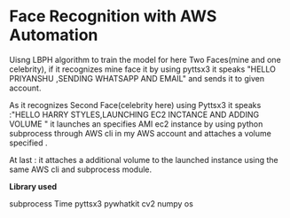 # Face Recognition with AWS Automation 

Uisng LBPH algorithm to train the model for here Two Faces(mine and one celebrity),
if it recognizes mine face it by using pyttsx3 it speaks "HELLO PRIYANSHU ,SENDING WHATSAPP AND EMAIL" and sends it to given account.

As it recognizes Second Face(celebrity here) using Pyttsx3 it speaks :"HELLO HARRY STYLES,LAUNCHING EC2 INCTANCE AND ADDING VOLUME " it launches an specifies AMI ec2 instance by using python subprocess through AWS cli in my AWS account and attaches a volume specified .

At last :
it attaches a additional volume to the launched instance using the same AWS cli and subprocess module.


**Library used**

subprocess
Time
pyttsx3
pywhatkit
cv2
numpy
os
